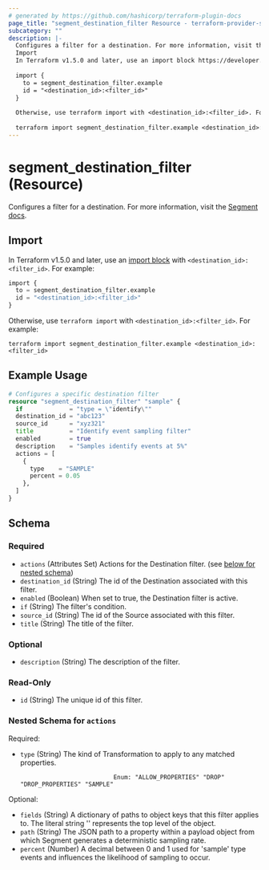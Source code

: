 ```yaml
---
# generated by https://github.com/hashicorp/terraform-plugin-docs
page_title: "segment_destination_filter Resource - terraform-provider-segment"
subcategory: ""
description: |-
  Configures a filter for a destination. For more information, visit the Segment docs https://segment.com/docs/connections/destinations/destination-filters/.
  Import
  In Terraform v1.5.0 and later, use an import block https://developer.hashicorp.com/terraform/language/import with <destination_id>:<filter_id>. For example:
  
  import {
    to = segment_destination_filter.example
    id = "<destination_id>:<filter_id>"
  }
  
  Otherwise, use terraform import with <destination_id>:<filter_id>. For example:
  
  terraform import segment_destination_filter.example <destination_id>:<filter_id>
---
```


# segment_destination_filter (Resource)

Configures a filter for a destination. For more information, visit the [Segment docs](https://segment.com/docs/connections/destinations/destination-filters/).

## Import

In Terraform v1.5.0 and later, use an [import block](https://developer.hashicorp.com/terraform/language/import) with `<destination_id>:<filter_id>`. For example:

```terraform
import {
  to = segment_destination_filter.example
  id = "<destination_id>:<filter_id>"
}
```

Otherwise, use `terraform import` with `<destination_id>:<filter_id>`. For example:

```console
terraform import segment_destination_filter.example <destination_id>:<filter_id>
```

## Example Usage

```terraform
# Configures a specific destination filter
resource "segment_destination_filter" "sample" {
  if             = "type = \"identify\""
  destination_id = "abc123"
  source_id      = "xyz321"
  title          = "Identify event sampling filter"
  enabled        = true
  description    = "Samples identify events at 5%"
  actions = [
    {
      type    = "SAMPLE"
      percent = 0.05
    },
  ]
}
```

<!-- schema generated by tfplugindocs -->
## Schema

### Required

- `actions` (Attributes Set) Actions for the Destination filter. (see [below for nested schema](#nestedatt--actions))
- `destination_id` (String) The id of the Destination associated with this filter.
- `enabled` (Boolean) When set to true, the Destination filter is active.
- `if` (String) The filter's condition.
- `source_id` (String) The id of the Source associated with this filter.
- `title` (String) The title of the filter.

### Optional

- `description` (String) The description of the filter.

### Read-Only

- `id` (String) The unique id of this filter.

<a id="nestedatt--actions"></a>
### Nested Schema for `actions`

Required:

- `type` (String) The kind of Transformation to apply to any matched properties.

								Enum: "ALLOW_PROPERTIES" "DROP" "DROP_PROPERTIES" "SAMPLE"

Optional:

- `fields` (String) A dictionary of paths to object keys that this filter applies to. The literal string '' represents the top level of the object.
- `path` (String) The JSON path to a property within a payload object from which Segment generates a deterministic sampling rate.
- `percent` (Number) A decimal between 0 and 1 used for 'sample' type events and influences the likelihood of sampling to occur.

